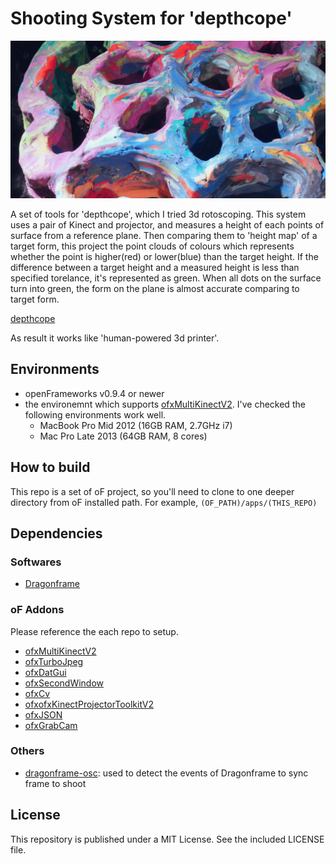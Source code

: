 # Shooting System for 'depthcope'

![](./thumb.jpg)

A set of tools for 'depthcope', which I tried 3d rotoscoping. This system uses a pair of Kinect and projector, and measures a height of each points of surface from a reference plane. Then comparing them to 'height map' of a target form, this project the point clouds of colours which represents whether the point is higher(red) or lower(blue) than the target height. If the difference between a target height and a measured height is less than specified torelance, it's represented as green. When all dots on the surface turn into green, the form on the plane is almost accurate comparing to target form.

[depthcope](http://baku89.com/work/depthcope)

 As result it works like 'human-powered 3d printer'.
 
## Environments
 
 - openFrameworks v0.9.4 or newer
 - the environemnt which supports [ofxMultiKinectV2](https://github.com/hanasaan/ofxMultiKinectV2). I've checked the following environments work well.
	* MacBook Pro Mid 2012 (16GB RAM, 2.7GHz i7)
	* Mac Pro Late 2013 (64GB RAM, 8 cores)

## How to build
 
This repo is a set of oF project, so you'll need to clone to one deeper directory from oF installed path. For example, `(OF_PATH)/apps/(THIS_REPO)`

## Dependencies

### Softwares

- [Dragonframe](http://www.dragonframe.com/)

### oF Addons

Please reference the each repo to setup.

- [ofxMultiKinectV2](https://github.com/hanasaan/ofxMultiKinectV2)
- [ofxTurboJpeg](https://github.com/armadillu/ofxTurboJpeg)
- [ofxDatGui](https://github.com/braitsch/ofxDatGui)
- [ofxSecondWindow](https://github.com/genekogan/ofxSecondWindow)
- [ofxCv](https://github.com/kylemcdonald/ofxCv)
- [ofxofxKinectProjectorToolkitV2](https://github.com/genekogan/ofxKinectProjectorToolkitV2)
- [ofxJSON](https://github.com/jefftimesten/ofxJSON)
- [ofxGrabCam](https://github.com/elliotwoods/ofxGrabCam)
 
 ### Others
 
 - [dragonframe-osc](https://github.com/baku89/dragonframe-osc): used to detect the events of Dragonframe to sync frame to shoot
 
 ## License

 This repository is published under a MIT License. See the included LICENSE file.
